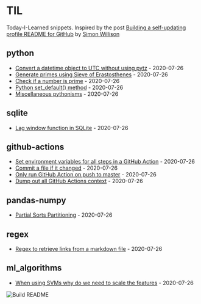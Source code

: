 # TIL

Today-I-Learned snippets. Inspired by the post [Building a self-updating profile README for GitHub](https://simonwillison.net/2020/Jul/10/self-updating-profile-readme/) by [Simon Willison](https://github.com/simonw) 

<!-- index starts -->
## python

* [Convert a datetime object to UTC without using pytz](https://github.com/vidyabhandary/til/blob/master/python/convert-to-utc-without-pytz.md) - 2020-07-26
* [Generate primes using Sieve of Erastosthenes](https://github.com/vidyabhandary/til/blob/master/python/generate_primes.md) - 2020-07-26
* [Check if a number is prime](https://github.com/vidyabhandary/til/blob/master/python/is_prime.md) - 2020-07-26
* [Python set_default() method](https://github.com/vidyabhandary/til/blob/master/python/set_default.md) - 2020-07-26
* [Miscellaneous pythonisms](https://github.com/vidyabhandary/til/blob/master/python/misc_python.md) - 2020-07-26

## sqlite

* [Lag window function in SQLite](https://github.com/vidyabhandary/til/blob/master/sqlite/lag-window-function.md) - 2020-07-26

## github-actions

* [Set environment variables for all steps in a GitHub Action](https://github.com/vidyabhandary/til/blob/master/github-actions/set-environment-for-all-steps.md) - 2020-07-26
* [Commit a file if it changed](https://github.com/vidyabhandary/til/blob/master/github-actions/commit-if-file-changed.md) - 2020-07-26
* [Only run GitHub Action on push to master](https://github.com/vidyabhandary/til/blob/master/github-actions/only-master.md) - 2020-07-26
* [Dump out all GitHub Actions context](https://github.com/vidyabhandary/til/blob/master/github-actions/dump-context.md) - 2020-07-26

## pandas-numpy

* [Partial Sorts Partitioning](https://github.com/vidyabhandary/til/blob/master/pandas-numpy/partial_sort.md) - 2020-07-26

## regex

* [Regex to retrieve links from a markdown file](https://github.com/vidyabhandary/til/blob/master/regex/get_links.md) - 2020-07-26

## ml_algorithms

* [When using SVMs why do we need to scale the features](https://github.com/vidyabhandary/til/blob/master/ml_algorithms/svm_feature_scaling.md) - 2020-07-26
<!-- index ends -->



![Build README](https://github.com/vidyabhandary/til/workflows/Build%20README/badge.svg)
